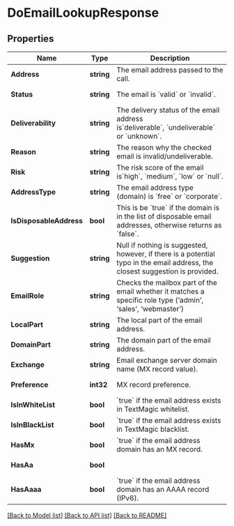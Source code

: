 # DoEmailLookupResponse

## Properties
Name | Type | Description | Notes
------------ | ------------- | ------------- | -------------
**Address** | **string** | The email address passed to the call. | [default to null]
**Status** | **string** | The email is &#x60;valid&#x60; or &#x60;invalid&#x60;. | [default to null]
**Deliverability** | **string** | The delivery status of the email address is&#x60;deliverable&#x60;, &#x60;undeliverable&#x60;  or &#x60;unknown&#x60;. | [default to null]
**Reason** | **string** | The reason why the checked email is invalid/undeliverable. | [default to null]
**Risk** | **string** | The risk score of the email is&#x60;high&#x60;, &#x60;medium&#x60;, &#x60;low&#x60; or &#x60;null&#x60;. | [default to null]
**AddressType** | **string** | The email address type (domain) is &#x60;free&#x60; or &#x60;corporate&#x60;. | [default to null]
**IsDisposableAddress** | **bool** | This is be &#x60;true&#x60; if the domain is in the list of disposable email addresses, otherwise returns as &#x60;false&#x60;. | [default to null]
**Suggestion** | **string** | Null if nothing is suggested, however, if there is a potential typo in the email address, the closest suggestion is provided. | [default to null]
**EmailRole** | **string** | Checks the mailbox part of the email whether it matches a specific role type (‘admin’, ‘sales’, ‘webmaster’) | [default to null]
**LocalPart** | **string** | The local part of the email address. | [default to null]
**DomainPart** | **string** | The domain part of the email address. | [default to null]
**Exchange** | **string** | Email exchange server domain name (MX record value). | [default to null]
**Preference** | **int32** | MX record preference. | [default to null]
**IsInWhiteList** | **bool** | &#x60;true&#x60; if the email address exists in TextMagic whitelist.  | [default to null]
**IsInBlackList** | **bool** | &#x60;true&#x60; if the email address exists in TextMagic blacklist.  | [default to null]
**HasMx** | **bool** | &#x60;true&#x60; if the email address domain has an MX record.  | [default to null]
**HasAa** | **bool** |  | [default to null]
**HasAaaa** | **bool** | &#x60;true&#x60; if the email address domain has an AAAA record (IPv6).  | [default to null]

[[Back to Model list]](../README.md#documentation-for-models) [[Back to API list]](../README.md#documentation-for-api-endpoints) [[Back to README]](../README.md)


